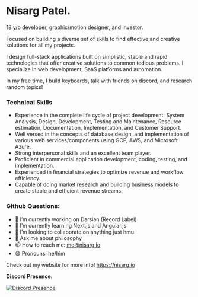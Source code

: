 # Nisarg Patel.

18 y/o developer, graphic/motion designer, and investor.

Focused on building a diverse set of skills to find effective and creative solutions for all my projects.

I design full-stack applications built on simplistic, stable and rapid technologies that offer creative solutions to common tedious problems. I specialize in web development, SaaS platforms and automation.

In my free time, I build keyboards, talk with friends on discord, and research random topics!

### **Technical Skills**
* Experience in the complete life cycle of project development: System Analysis, Design, Development, Testing and Maintenance, Resource estimation, Documentation, Implementation, and Customer Support.
* Well versed in the concepts of database design, and implementation of various web services/components using GCP, AWS, and Microsoft Azure.
* Strong interpersonal skills and an excellent team player.
* Proficient in commercial application development, coding, testing, and implementation.
* Experienced in financial strategies to optimize revenue and workflow efficiency.
* Capable of doing market research and building business models to create stable and efficient revenue streams.

### **Github Questions:**
- 🔭 I’m currently working on Darsian (Record Label)
- 🌱 I’m currently learning Next.js and Angular.js
- 👯 I’m looking to collaborate on anything just hmu
- 💬 Ask me about philosophy
- 📫 How to reach me: me@nisarg.io
- 😄 Pronouns: he/him


Check out my website for more info! https://nisarg.io






**Discord Presence:**

[![Discord Presence](https://lanyard-profile-readme.vercel.app/api/231643298282864640)](https://discord.com/users/231643298282864640)

